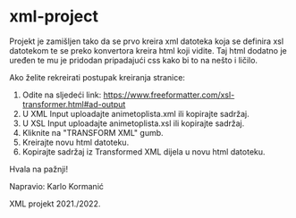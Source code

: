 # xml-project

Projekt je zamišljen tako da se prvo kreira xml datoteka koja se definira xsl datotekom te se preko konvertora kreira html koji vidite.
Taj html dodatno je uređen te mu je pridodan pripadajući css kako bi to na nešto i ličilo.

Ako želite rekreirati postupak kreiranja stranice:
1. Odite na sljedeći link: https://www.freeformatter.com/xsl-transformer.html#ad-output
2. U XML Input uploadajte animetoplista.xml ili kopirajte sadržaj.
3. U XSL Input uploadajte animetoplista.xsl ili kopirajte sadržaj.
4. Kliknite na "TRANSFORM XML" gumb.
5. Kreirajte novu html datoteku.
6. Kopirajte sadržaj iz Transformed XML dijela u novu html datoteku.

Hvala na pažnji!



Napravio: Karlo Kormanić

XML projekt 2021./2022.
